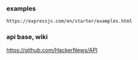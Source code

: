 ### examples 
```sh
https://expressjs.com/en/starter/examples.html
```

### api base, wiki
https://github.com/HackerNews/API